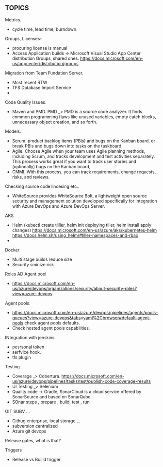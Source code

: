 ## TOPICS ##

Metrics.

- cycle time, lead time, burndown.

Groups, Licenses-
- procuring license is manual
- Access Application builds -> Microsoft Visual Studio App Center distribution Groups, shared ones. https://docs.microsoft.com/en-us/appcenter/distribution/groups



Migration from Team Fundation Server.
- Most recent RTW
- TFS Database Import Service
- 

Code Quality Issues.
- Maven and PMD. PMD _> PMD is a source code analyzer. It finds common programming flaws like unused variables, empty catch blocks, unnecessary object creation, and so forth.

Models.
- Scrum. product backlog items (PBIs) and bugs on the Kanban board, or break PBIs and bugs down into tasks on the taskboard.
- Agile. Choose Agile when your team uses Agile planning methods, including Scrum, and tracks development and test activities separately. This process works great if you want to track user stories and (optionally) bugs on the Kanban board,
- CMMI. With this process, you can track requirements, change requests, risks, and reviews.

Checking source code lincesing etc..
- WhiteSource provides WhiteSource Bolt, a lightweight open source security and management solution developed specifically for integration with Azure DevOps and Azure DevOps Server.

AKS
- Helm  (kubectl create tilller, helm init deploying tiller, helm install apply changes) https://docs.microsoft.com/en-us/azure/aks/kubernetes-helm https://docs.helm.sh/using_helm/#tiller-namespaces-and-rbac
- 

Docker
- Multi stage builds reduce size
- Security sminize risk

Roles AD Agent pool
- https://docs.microsoft.com/en-us/azure/devops/organizations/security/about-security-roles?view=azure-devops

Agent pools:
- https://docs.microsoft.com/en-us/azure/devops/pipelines/agents/pools-queues?view=azure-devops&tabs=yaml%2Cbrowser#default-agent-pools check agent pools defaults.
- Check hosted agent pools capabilities.

INtegration with jenskins
- pesrsonal token 
- serfvice hook.
- tfs plugin

Testing 
- Coverage _> Cobertura. https://docs.microsoft.com/en-us/azure/devops/pipelines/tasks/test/publish-code-coverage-results
- UI Testing _> Selenium
- Quality code -> Gradle, SonarCloud is a cloud service offered by SonarSource and based on SonarQube
- SOnar steps , prepare , build, test , run

GIT SUBV ...
- Githug enterprise, local storage....
- subversion centralized
- Azure git devops 

Release gates, what is that?

Triggers
- Release vs Buiild trigger.

